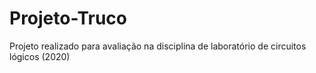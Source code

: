 # Projeto-Truco
Projeto realizado para avaliação na disciplina de laboratório de circuitos lógicos (2020)
